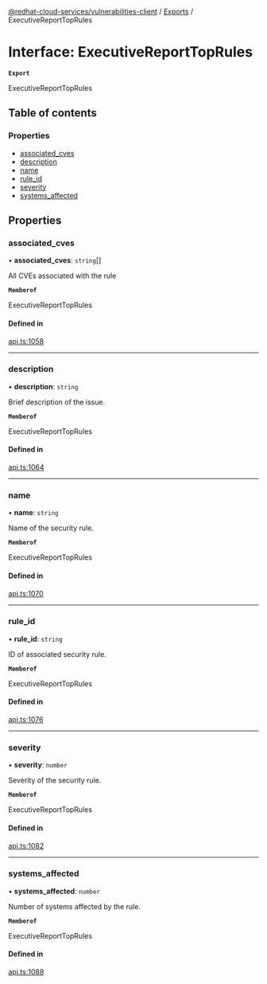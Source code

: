[@redhat-cloud-services/vulnerabilities-client](../README.md) / [Exports](../modules.md) / ExecutiveReportTopRules

# Interface: ExecutiveReportTopRules

**`Export`**

ExecutiveReportTopRules

## Table of contents

### Properties

- [associated\_cves](ExecutiveReportTopRules.md#associated_cves)
- [description](ExecutiveReportTopRules.md#description)
- [name](ExecutiveReportTopRules.md#name)
- [rule\_id](ExecutiveReportTopRules.md#rule_id)
- [severity](ExecutiveReportTopRules.md#severity)
- [systems\_affected](ExecutiveReportTopRules.md#systems_affected)

## Properties

### associated\_cves

• **associated\_cves**: `string`[]

All CVEs associated with the rule

**`Memberof`**

ExecutiveReportTopRules

#### Defined in

[api.ts:1058](https://github.com/RedHatInsights/javascript-clients/blob/main/packages/vulnerabilities/git-api/api.ts#L1058)

___

### description

• **description**: `string`

Brief description of the issue.

**`Memberof`**

ExecutiveReportTopRules

#### Defined in

[api.ts:1064](https://github.com/RedHatInsights/javascript-clients/blob/main/packages/vulnerabilities/git-api/api.ts#L1064)

___

### name

• **name**: `string`

Name of the security rule.

**`Memberof`**

ExecutiveReportTopRules

#### Defined in

[api.ts:1070](https://github.com/RedHatInsights/javascript-clients/blob/main/packages/vulnerabilities/git-api/api.ts#L1070)

___

### rule\_id

• **rule\_id**: `string`

ID of associated security rule.

**`Memberof`**

ExecutiveReportTopRules

#### Defined in

[api.ts:1076](https://github.com/RedHatInsights/javascript-clients/blob/main/packages/vulnerabilities/git-api/api.ts#L1076)

___

### severity

• **severity**: `number`

Severity of the security rule.

**`Memberof`**

ExecutiveReportTopRules

#### Defined in

[api.ts:1082](https://github.com/RedHatInsights/javascript-clients/blob/main/packages/vulnerabilities/git-api/api.ts#L1082)

___

### systems\_affected

• **systems\_affected**: `number`

Number of systems affected by the rule.

**`Memberof`**

ExecutiveReportTopRules

#### Defined in

[api.ts:1088](https://github.com/RedHatInsights/javascript-clients/blob/main/packages/vulnerabilities/git-api/api.ts#L1088)
